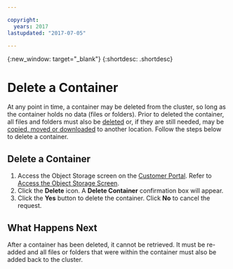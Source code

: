 ```yaml
---

copyright:
  years: 2017
lastupdated: "2017-07-05"

---
```

{:new_window: target="_blank"}
{:shortdesc: .shortdesc}

# Delete a Container

At any point in time, a container may be deleted from the cluster, so long as the container holds no data (files or folders). Prior to deleted the container, all files and folders must also be [deleted](delete-object-cluster.html) or, if they are still needed, may be [copied, moved or downloaded](view-and-edit-object-storage-file-details.html) to another location. Follow the steps below to delete a container.

## Delete a Container

1. Access the Object Storage screen on the [Customer Portal](https://control.softlayer.com/). Refer to [Access the Object Storage Screen](access-object-storage-screen.html).
2. Click the **Delete** icon. A **Delete Container** confirmation box will appear.
3. Click the **Yes** button to delete the container. Click **No** to cancel the request.


## What Happens Next

After a container has been deleted, it cannot be retrieved. It must be re-added and all files or folders that were within the container must also be added back to the cluster.
